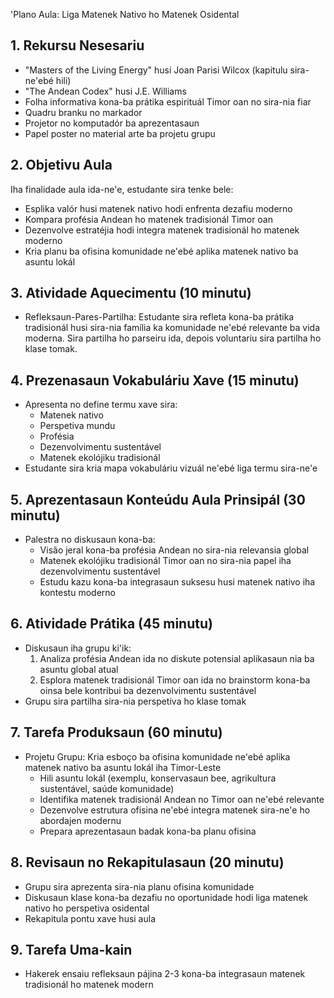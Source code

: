 'Plano Aula: Liga Matenek Nativo ho Matenek Osidental

## 1. Rekursu Nesesariu

- "Masters of the Living Energy" husi Joan Parisi Wilcox (kapitulu sira-ne'ebé hili)
- "The Andean Codex" husi J.E. Williams
- Folha informativa kona-ba prátika espirituál Timor oan no sira-nia fiar
- Quadru branku no markador
- Projetor no komputadór ba aprezentasaun
- Papel poster no material arte ba projetu grupu

## 2. Objetivu Aula

Iha finalidade aula ida-ne'e, estudante sira tenke bele:
- Esplika valór husi matenek nativo hodi enfrenta dezafiu moderno
- Kompara profésia Andean ho matenek tradisionál Timor oan
- Dezenvolve estratéjia hodi integra matenek tradisionál ho matenek moderno
- Kria planu ba ofisina komunidade ne'ebé aplika matenek nativo ba asuntu lokál

## 3. Atividade Aquecimentu (10 minutu)

- Refleksaun-Pares-Partilha: Estudante sira refleta kona-ba prátika tradisionál husi sira-nia família ka komunidade ne'ebé relevante ba vida moderna. Sira partilha ho parseiru ida, depois voluntariu sira partilha ho klase tomak.

## 4. Prezenasaun Vokabuláriu Xave (15 minutu)

- Apresenta no define termu xave sira:
  - Matenek nativo
  - Perspetiva mundu
  - Profésia
  - Dezenvolvimentu sustentável
  - Matenek ekolójiku tradisionál
- Estudante sira kria mapa vokabuláriu vizuál ne'ebé liga termu sira-ne'e

## 5. Aprezentasaun Konteúdu Aula Prinsipál (30 minutu)

- Palestra no diskusaun kona-ba:
  - Visão jeral kona-ba profésia Andean no sira-nia relevansia global
  - Matenek ekolójiku tradisionál Timor oan no sira-nia papel iha dezenvolvimentu sustentável
  - Estudu kazu kona-ba integrasaun suksesu husi matenek nativo iha kontestu moderno

## 6. Atividade Prátika (45 minutu)

- Diskusaun iha grupu ki'ik:
  1. Analiza profésia Andean ida no diskute potensial aplikasaun nia ba asuntu global atual
  2. Esplora matenek tradisionál Timor oan ida no brainstorm kona-ba oinsa bele kontribui ba dezenvolvimentu sustentável
- Grupu sira partilha sira-nia perspetiva ho klase tomak

## 7. Tarefa Produksaun (60 minutu)

- Projetu Grupu: Kria esboço ba ofisina komunidade ne'ebé aplika matenek nativo ba asuntu lokál iha Timor-Leste
  - Hili asuntu lokál (exemplu, konservasaun bee, agrikultura sustentável, saúde komunidade)
  - Identifika matenek tradisionál Andean no Timor oan ne'ebé relevante
  - Dezenvolve estrutura ofisina ne'ebé integra matenek sira-ne'e ho abordajen modernu
  - Prepara aprezentasaun badak kona-ba planu ofisina

## 8. Revisaun no Rekapitulasaun (20 minutu)

- Grupu sira aprezenta sira-nia planu ofisina komunidade
- Diskusaun klase kona-ba dezafiu no oportunidade hodi liga matenek nativo ho perspetiva osidental
- Rekapitula pontu xave husi aula

## 9. Tarefa Uma-kain

- Hakerek ensaiu refleksaun pájina 2-3 kona-ba integrasaun matenek tradisionál ho matenek modern